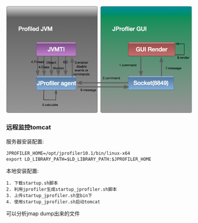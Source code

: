 ![ jprofiler](jprofiler.png)

### 远程监控tomcat

服务器安装配置:
```
JPROFILER_HOME=/opt/jprofiler10.1/bin/linux-x64
export LD_LIBRARY_PATH=$LD_LIBRARY_PATH:$JPROFILER_HOME
```

本地安装配置:
```
1. 下载startup.sh脚本
2. 利用jprofiler生成startup_jprofiler.sh脚本
3. 上传startup_jprofiler.sh至bin下
4. 使用startup_jprofiler.sh启动tomcat
```


可以分析jmap dump出来的文件


